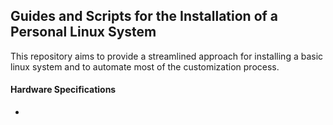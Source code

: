 ## Guides and Scripts for the Installation of a Personal Linux System

This repository aims to provide a streamlined approach for installing a basic linux system and to automate most of the customization process.

#### Hardware Specifications
-
